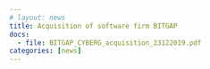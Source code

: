 ```yaml
---
# layout: news
title: Acquisition of software firm BITGAP
docs:
  - file: BITGAP_CYBERG_acquisition_23122019.pdf
categories: [news]
---
```

